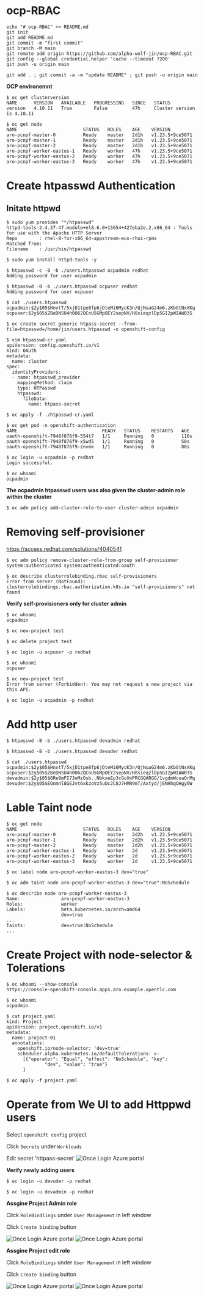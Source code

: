 # ocp-RBAC

```
echo "# ocp-RBAC" >> README.md
git init
git add README.md
git commit -m "first commit"
git branch -M main
git remote add origin https://github.com/alpha-wolf-jin/ocp-RBAC.git
git config --global credential.helper 'cache --timeout 7200'
git push -u origin main

git add . ; git commit -a -m "update README" ; git push -u origin main
```

**OCP environemnt**
```
$ oc get clusterversion
NAME      VERSION   AVAILABLE   PROGRESSING   SINCE   STATUS
version   4.10.11   True        False         47h     Cluster version is 4.10.11

$ oc get node
NAME                        STATUS   ROLES    AGE    VERSION
aro-pcnpf-master-0          Ready    master   2d1h   v1.23.5+9ce5071
aro-pcnpf-master-1          Ready    master   2d1h   v1.23.5+9ce5071
aro-pcnpf-master-2          Ready    master   2d1h   v1.23.5+9ce5071
aro-pcnpf-worker-eastus-1   Ready    worker   47h    v1.23.5+9ce5071
aro-pcnpf-worker-eastus-2   Ready    worker   47h    v1.23.5+9ce5071
aro-pcnpf-worker-eastus-3   Ready    worker   47h    v1.23.5+9ce5071

```

# Create htpasswd Authentication

## Initate httpwd
```
$ sudo yum provides "*/htpasswd"
httpd-tools-2.4.37-47.module+el8.6.0+15654+427eba2e.2.x86_64 : Tools for use with the Apache HTTP Server
Repo        : rhel-8-for-x86_64-appstream-eus-rhui-rpms
Matched from:
Filename    : /usr/bin/htpasswd

$ sudo yum install httpd-tools -y

$ htpasswd -c -B -b ./users.htpasswd ocpadmin redhat
Adding password for user ocpadmin

$ htpasswd -B -b ./users.htpasswd ocpuser redhat
Adding password for user ocpuser

$ cat ./users.htpasswd
ocpadmin:$2y$05$HnvtT/5xjD1tpe8fp6jOteMi6MycK3n/QjNuaG24m6.zKbGtNxXKq
ocpuser:$2y$05$ZBeDNSU4h0O62QCnU5GMpOEY2sepNV/H8sieqzlDp5GI2pWIAW03S

$ oc create secret generic htpass-secret --from-file=htpasswd=/home/jin/users.htpasswd -n openshift-config

$ vim htpasswd-cr.yaml
apiVersion: config.openshift.io/v1
kind: OAuth
metadata:
  name: cluster
spec:
  identityProviders:
  - name: htpasswd_provider
    mappingMethod: claim
    type: HTPasswd
    htpasswd:
      fileData:
        name: htpass-secret

$ oc apply -f ./htpasswd-cr.yaml 

$ oc get pod -n openshift-authentication
NAME                               READY   STATUS    RESTARTS   AGE
oauth-openshift-7948f876f9-554t7   1/1     Running   0          110s
oauth-openshift-7948f876f9-x5wd5   1/1     Running   0          50s
oauth-openshift-7948f876f9-znvmk   1/1     Running   0          80s

$ oc login -u ocpadmin -p redhat
Login successful.

$ oc whoami
ocpadmin

```

**The ocpadmin htpasswd users was also given the cluster-admin role within the cluster**
```
$ oc adm policy add-cluster-role-to-user cluster-admin ocpadmin

```

# Removing self-provisioner

https://access.redhat.com/solutions/4040541

```
$ oc adm policy remove-cluster-role-from-group self-provisioner system:authenticated system:authenticated:oauth

$ oc describe clusterrolebinding.rbac self-provisioners
Error from server (NotFound): clusterrolebindings.rbac.authorization.k8s.io "self-provisioners" not found

```

**Verify self-provisioners only for cluster admin**
```
$ oc whoami
ocpadmin

$ oc new-project test

$ oc delete project test

$ oc login -u ocpuser -p redhat

$ oc whoami
ocpuser

$ oc new-project test
Error from server (Forbidden): You may not request a new project via this API.

$ oc login -u ocpadmin -p redhat

```

# Add http user

```
$ htpasswd -B -b ./users.htpasswd devadmin redhat

$ htpasswd -B -b ./users.htpasswd devuder redhat

$ cat ./users.htpasswd
ocpadmin:$2y$05$HnvtT/5xjD1tpe8fp6jOteMi6MycK3n/QjNuaG24m6.zKbGtNxXKq
ocpuser:$2y$05$ZBeDNSU4h0O62QCnU5GMpOEY2sepNV/H8sieqzlDp5GI2pWIAW03S
devadmin:$2y$05$6Re9mPI7JoMzOsb..NbkxeEp3cGoXnPRCGQARGG/1vgdmWcoaOrMq
devuder:$2y$05$EOnmnl8GEJvt6xkzoVz5uOc2C8J7HMR9mT/Axtyd/jENHhqOHgy6W

```

# Lable Taint node

```
$ oc get node
NAME                        STATUS   ROLES    AGE    VERSION
aro-pcnpf-master-0          Ready    master   2d2h   v1.23.5+9ce5071
aro-pcnpf-master-1          Ready    master   2d2h   v1.23.5+9ce5071
aro-pcnpf-master-2          Ready    master   2d2h   v1.23.5+9ce5071
aro-pcnpf-worker-eastus-1   Ready    worker   2d     v1.23.5+9ce5071
aro-pcnpf-worker-eastus-2   Ready    worker   2d     v1.23.5+9ce5071
aro-pcnpf-worker-eastus-3   Ready    worker   2d     v1.23.5+9ce5071

$ oc label node aro-pcnpf-worker-eastus-3 dev="true"

$ oc adm taint node aro-pcnpf-worker-eastus-3 dev="true":NoSchedule

$ oc describe node aro-pcnpf-worker-eastus-3
Name:               aro-pcnpf-worker-eastus-3
Roles:              worker
Labels:             beta.kubernetes.io/arch=amd64
                    dev=true
...
Taints:             dev=true:NoSchedule
...

```

# Create Project with node-selector & Tolerations

```
$ oc whoami --show-console
https://console-openshift-console.apps.aro.example.opentlc.com

$ oc whoami
ocpadmin

$ cat project.yaml 
kind: Project
apiVersion: project.openshift.io/v1
metadata:
  name: project-01
  annotations:
    openshift.io/node-selector: 'dev=true'
    scheduler.alpha.kubernetes.io/defaultTolerations: >-
      [{"operator": "Equal", "effect": "NoSchedule", "key":
              "dev", "value": "true"}
      ]

$ oc apply -f project.yaml 

```

# Operate from We UI to add Httppwd users

Select `openshift config` project

Click `Secrets` under `Workloads`

Edit secret 'httpass-secret`
![Once Login Azure portal](images/ocp-RBAC-01.png)

**Verify newly adding users**
```
$ oc login -u devuder -p redhat

$ oc login -u devadmin -p redhat
```

**Assgine Project Admin role**

Click `RoleBindlings` under `User Management` in left window

Click `Create binding` button


![Once Login Azure portal](images/ocp-RBAC-02.png)
![Once Login Azure portal](images/ocp-RBAC-03.png)

**Assgine Project edit role**

Click `RoleBindlings` under `User Management` in left window

Click `Create binding` button


![Once Login Azure portal](images/ocp-RBAC-04.png)
![Once Login Azure portal](images/ocp-RBAC-05.png)
